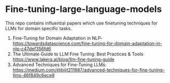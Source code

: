 # Fine-tuning-large-language-models
This repo contains influential papers which use finetuning techniques for LLMs for domain specific tasks.


1. Fine-Tuning for Domain Adaptation in NLP-https://towardsdatascience.com/fine-tuning-for-domain-adaptation-in-nlp-c47def356fd6
2. The Ultimate Guide to LLM Fine Tuning: Best Practices & Tools https://www.lakera.ai/blog/llm-fine-tuning-guide
3. Advanced Techniques for Fine-Tuning LLMs: https://medium.com/@bijit211987/advanced-techniques-for-fine-tuning-llms-46f849c6ece8
